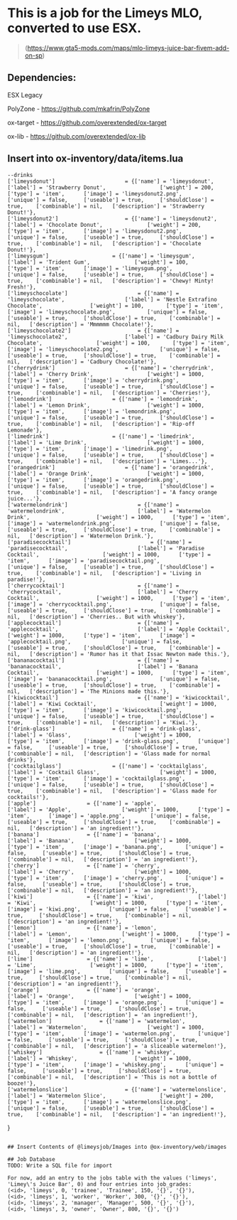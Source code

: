 
# This is a job for the Limeys MLO, converted to use ESX.
> (https://www.gta5-mods.com/maps/mlo-limeys-juice-bar-fivem-add-on-sp)


## Dependencies:

ESX Legacy

PolyZone - https://github.com/mkafrin/PolyZone

ox-target - https://github.com/overextended/ox-target

ox-lib - https://github.com/overextended/ox-lib

## Insert into ox-inventory/data/items.lua 
	
	--drinks
    ['limeysdonut'] 				 	 = {['name'] = 'limeysdonut', 			  	  	['label'] = 'Strawberry Donut', 				['weight'] = 200, 		['type'] = 'item', 		['image'] = 'limeysdonut2.png', 			['unique'] = false, 	['useable'] = true, 	['shouldClose'] = true,	   ['combinable'] = nil,   ['description'] = 'Strawberry Donut!'},
    ['limeysdonut2'] 				 	 = {['name'] = 'limeysdonut2', 			  	  	['label'] = 'Chocolate Donut', 				['weight'] = 200, 		['type'] = 'item', 		['image'] = 'limeysdonut2.png', 			['unique'] = false, 	['useable'] = true, 	['shouldClose'] = true,	   ['combinable'] = nil,   ['description'] = 'Chocolate Donut!'},
    ['limeysgum'] 				 	 = {['name'] = 'limeysgum', 			  	  	['label'] = 'Trident Gum', 				['weight'] = 100, 		['type'] = 'item', 		['image'] = 'limeysgum.png', 			['unique'] = false, 	['useable'] = true, 	['shouldClose'] = true,	   ['combinable'] = nil,   ['description'] = 'Chewy! Minty! Fresh!'},
    ['limeyschocolate'] 				 	 = {['name'] = 'limeyschocolate', 			  	  	['label'] = 'Nestle Extrafino Chocolate', 				['weight'] = 100, 		['type'] = 'item', 		['image'] = 'limeyschocolate.png', 			['unique'] = false, 	['useable'] = true, 	['shouldClose'] = true,	   ['combinable'] = nil,   ['description'] = 'Mmmmmm Chocolate!'},
    ['limeyschocolate2'] 				 	 = {['name'] = 'limeyschocolate2', 			  	  	['label'] = 'Cadbury Dairy Milk Chocolate', 				['weight'] = 100, 		['type'] = 'item', 		['image'] = 'limeyschocolate2.png', 			['unique'] = false, 	['useable'] = true, 	['shouldClose'] = true,	   ['combinable'] = nil,   ['description'] = 'Cadbury Chocolate!'},
	['cherrydrink'] 				 	 = {['name'] = 'cherrydrink', 			  	  	['label'] = 'Cherry Drink', 				['weight'] = 1000, 		['type'] = 'item', 		['image'] = 'cherrydrink.png', 			['unique'] = false, 	['useable'] = true, 	['shouldClose'] = true,	   ['combinable'] = nil,   ['description'] = 'Cherries!'},
	['lemondrink'] 				 	 = {['name'] = 'lemondrink', 			  	     	['label'] = 'Lemon Drink', 					['weight'] = 1000, 		['type'] = 'item', 		['image'] = 'lemondrink.png', 				['unique'] = false, 	['useable'] = true, 	['shouldClose'] = true,	   ['combinable'] = nil,   ['description'] = 'Rip-off Lemonade'},
	['limedrink'] 				 	 = {['name'] = 'limedrink', 			  	     	['label'] = 'Lime Drink', 					['weight'] = 1000, 		['type'] = 'item', 		['image'] = 'limedrink.png', 				['unique'] = false, 	['useable'] = true, 	['shouldClose'] = true,	   ['combinable'] = nil,   ['description'] = 'Limes...'},
	['orangedrink'] 				 	 = {['name'] = 'orangedrink', 			     	['label'] = 'Orange Drink', 				['weight'] = 1000, 		['type'] = 'item', 		['image'] = 'orangedrink.png', 			['unique'] = false, 	['useable'] = true, 	['shouldClose'] = true,	   ['combinable'] = nil,   ['description'] = 'A fancy orange juice...'},
	['watermelondrink'] 				 	 = {['name'] = 'watermelondrink', 			  	    	['label'] = 'Watermelon Drink', 					['weight'] = 1000, 		['type'] = 'item', 		['image'] = 'watermelondrink.png', 				['unique'] = false, 	['useable'] = true, 	['shouldClose'] = true,	   ['combinable'] = nil,   ['description'] = 'Watermelon Drink.'},
	['paradisecocktail'] 				     	 = {['name'] = 'paradisecocktail', 			    	  	['label'] = 'Paradise Cocktail', 					['weight'] = 1000, 		['type'] = 'item', 		['image'] = 'paradisecocktail.png', 				['unique'] = false, 	['useable'] = true, 	['shouldClose'] = true,	   ['combinable'] = nil,   ['description'] = 'Living in paradise!'},
	['cherrycocktail'] 				     	 = {['name'] = 'cherrycocktail', 			    	  	['label'] = 'Cherry Cocktail', 					['weight'] = 1000, 		['type'] = 'item', 		['image'] = 'cherrycocktail.png', 				['unique'] = false, 	['useable'] = true, 	['shouldClose'] = true,	   ['combinable'] = nil,   ['description'] = 'Cherries.. But with whiskey'},
	['applecocktail'] 				     	 = {['name'] = 'applecocktail', 			    	  	['label'] = 'Apple Cocktail', 					['weight'] = 1000, 		['type'] = 'item', 		['image'] = 'applecocktail.png', 				['unique'] = false, 	['useable'] = true, 	['shouldClose'] = true,	   ['combinable'] = nil,   ['description'] = 'Rumor has it that Issac Newton made this.'},
	['bananacocktail'] 				     	 = {['name'] = 'bananacocktail', 			    	  	['label'] = 'Banana Cocktail', 					['weight'] = 1000, 		['type'] = 'item', 		['image'] = 'bananacocktail.png', 				['unique'] = false, 	['useable'] = true, 	['shouldClose'] = true,	   ['combinable'] = nil,   ['description'] = 'The Minions made this.'},
	['kiwicocktail'] 				     	 = {['name'] = 'kiwicocktail', 			    	  	['label'] = 'Kiwi Cocktail', 					['weight'] = 1000, 		['type'] = 'item', 		['image'] = 'kiwicocktail.png', 				['unique'] = false, 	['useable'] = true, 	['shouldClose'] = true,	   ['combinable'] = nil,   ['description'] = 'Kiwi.'},
	['drink-glass'] 				 = {['name'] = 'drink-glass', 			  	  	['label'] = 'Glass', 					['weight'] = 1000, 		['type'] = 'item', 		['image'] = 'drink-glass.png', 		['unique'] = false, 	['useable'] = true, 	['shouldClose'] = true,	   ['combinable'] = nil,   ['description'] = 'Glass made for normal drinks'},
	['cocktailglass'] 				 = {['name'] = 'cocktailglass', 			  	  	['label'] = 'Cocktail Glass', 					['weight'] = 1000, 		['type'] = 'item', 		['image'] = 'cocktailglass.png', 		['unique'] = false, 	['useable'] = true, 	['shouldClose'] = true,	   ['combinable'] = nil,   ['description'] = 'Glass made for cocktails!'},
	['apple'] 		    	 = {['name'] = 'apple', 			   	['label'] = 'Apple',               	['weight'] = 1000, 		['type'] = 'item', 		['image'] = 'apple.png', 	    ['unique'] = false, 	['useable'] = true, 	['shouldClose'] = true,	   ['combinable'] = nil,   ['description'] = 'an ingredient!'},
	['banana'] 		    	 = {['name'] = 'banana', 			   	['label'] = 'Banana',               	['weight'] = 1000, 		['type'] = 'item', 		['image'] = 'banana.png', 	    ['unique'] = false, 	['useable'] = true, 	['shouldClose'] = true,	   ['combinable'] = nil,   ['description'] = 'an ingredient!'},
	['cherry'] 		    	 = {['name'] = 'cherry', 			   	['label'] = 'Cherry',               	['weight'] = 1000, 		['type'] = 'item', 		['image'] = 'cherry.png', 	    ['unique'] = false, 	['useable'] = true, 	['shouldClose'] = true,	   ['combinable'] = nil,   ['description'] = 'an ingredient!'},
	['kiwi'] 		    	 = {['name'] = 'kiwi', 			   	['label'] = 'Kiwi',               	['weight'] = 1000, 		['type'] = 'item', 		['image'] = 'kiwi.png', 	    ['unique'] = false, 	['useable'] = true, 	['shouldClose'] = true,	   ['combinable'] = nil,   ['description'] = 'an ingredient!'},
	['lemon'] 		    	 = {['name'] = 'lemon', 			   	['label'] = 'Lemon',               	['weight'] = 1000, 		['type'] = 'item', 		['image'] = 'lemon.png', 	    ['unique'] = false, 	['useable'] = true, 	['shouldClose'] = true,	   ['combinable'] = nil,   ['description'] = 'an ingredient!'},
	['lime'] 		    	 = {['name'] = 'lime', 			   	['label'] = 'Lime',               	['weight'] = 1000, 		['type'] = 'item', 		['image'] = 'lime.png', 	    ['unique'] = false, 	['useable'] = true, 	['shouldClose'] = true,	   ['combinable'] = nil,   ['description'] = 'an ingredient!'},
	['orange'] 		    	 = {['name'] = 'orange', 			   	['label'] = 'Orange',               	['weight'] = 1000, 		['type'] = 'item', 		['image'] = 'orange.png', 	    ['unique'] = false, 	['useable'] = true, 	['shouldClose'] = true,	   ['combinable'] = nil,   ['description'] = 'an ingredient!'},
	['watermelon'] 		    	 = {['name'] = 'watermelon', 			   	['label'] = 'Watermelon',               	['weight'] = 1000, 		['type'] = 'item', 		['image'] = 'watermelon.png', 	    ['unique'] = false, 	['useable'] = true, 	['shouldClose'] = true,	   ['combinable'] = nil,   ['description'] = 'a sliceable watermelon!'},
	['whiskey'] 		    	 = {['name'] = 'whiskey', 			   	['label'] = 'Whiskey',               	['weight'] = 1000, 		['type'] = 'item', 		['image'] = 'whiskey.png', 	    ['unique'] = false, 	['useable'] = true, 	['shouldClose'] = true,	   ['combinable'] = nil,   ['description'] = 'This is not a bottle of booze!'},
	['watermelonslice'] 		    	 = {['name'] = 'watermelonslice', 			   	['label'] = 'Watermelon Slice',               	['weight'] = 200, 		['type'] = 'item', 		['image'] = 'watermelonslice.png', 	    ['unique'] = false, 	['useable'] = true, 	['shouldClose'] = true,	   ['combinable'] = nil,   ['description'] = 'an ingredient!'},

}

```

## Insert Contents of @limeysjob/Images into @ox-inventory/web/images

## Job Database
TODO: Write a SQL file for import

For now, add an entry to the jobs table with the values ('limeys', 'Limey\'s Juice Bar', 0) and four entries into job_grades:
(<id>, 'limeys', 0, 'trainee', 'Trainee', 150, '{}', '{}'),
(<id>, 'limeys', 1, 'worker', 'Worker', 300, '{}', '{}'),
(<id>, 'limeys', 2, 'manager', 'Manager', 500, '{}', '{}'),
(<id>, 'limeys', 3, 'owner', 'Owner', 800, '{}', '{}')

